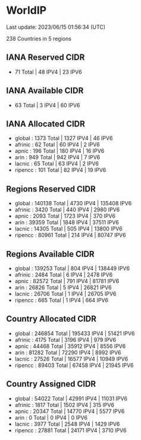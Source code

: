 # WorldIP

Last update: 2023/06/15 01:56:34 (UTC)

238 Countries in 5 regions

## IANA Reserved CIDR

- 71 Total | 48 IPV4 | 23 IPV6

## IANA Available CIDR

- 63 Total | 3 IPV4 | 60 IPV6

## IANA Allocated CIDR

- global : 1373 Total | 1327 IPV4 | 46 IPV6
- afrinic : 62 Total | 60 IPV4 | 2 IPV6
- apnic : 196 Total | 180 IPV4 | 16 IPV6
- arin : 949 Total | 942 IPV4 | 7 IPV6
- lacnic : 65 Total | 63 IPV4 | 2 IPV6
- ripencc : 101 Total | 82 IPV4 | 19 IPV6

## Regions Reserved CIDR

- global : 140138 Total | 4730 IPV4 | 135408 IPV6
- afrinic : 3420 Total | 440 IPV4 | 2980 IPV6
- apnic : 2093 Total | 1723 IPV4 | 370 IPV6
- arin : 39359 Total | 1848 IPV4 | 37511 IPV6
- lacnic : 14305 Total | 505 IPV4 | 13800 IPV6
- ripencc : 80961 Total | 214 IPV4 | 80747 IPV6

## Regions Available CIDR

- global : 139253 Total | 804 IPV4 | 138449 IPV6
- afrinic : 2484 Total | 6 IPV4 | 2478 IPV6
- apnic : 82572 Total | 791 IPV4 | 81781 IPV6
- arin : 26826 Total | 5 IPV4 | 26821 IPV6
- lacnic : 26706 Total | 1 IPV4 | 26705 IPV6
- ripencc : 665 Total | 1 IPV4 | 664 IPV6

## Country Allocated CIDR

- global : 246854 Total | 195433 IPV4 | 51421 IPV6
- afrinic : 4175 Total | 3196 IPV4 | 979 IPV6
- apnic : 44468 Total | 35912 IPV4 | 8556 IPV6
- arin : 81282 Total | 72290 IPV4 | 8992 IPV6
- lacnic : 27526 Total | 16577 IPV4 | 10949 IPV6
- ripencc : 89403 Total | 67458 IPV4 | 21945 IPV6

## Country Assigned CIDR

- global : 54022 Total | 42991 IPV4 | 11031 IPV6
- afrinic : 1817 Total | 1502 IPV4 | 315 IPV6
- apnic : 20347 Total | 14770 IPV4 | 5577 IPV6
- arin : 0 Total | 0 IPV4 | 0 IPV6
- lacnic : 3977 Total | 2548 IPV4 | 1429 IPV6
- ripencc : 27881 Total | 24171 IPV4 | 3710 IPV6
